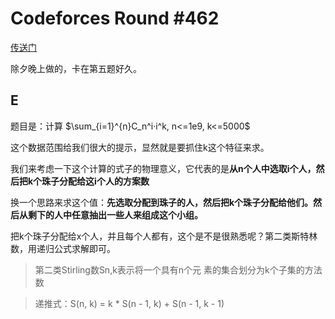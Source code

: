 # Codeforces Round #462

[传送门](http://codeforces.com/contest/934)

除夕晚上做的，卡在第五题好久。

## E
题目是：计算 $\sum_{i=1}^{n}C_n^i·i^k, n<=1e9, k<=5000$

这个数据范围给我们很大的提示，显然就是要抓住k这个特征来求。

我们来考虑一下这个计算的式子的物理意义，它代表的是**从n个人中选取i个人，然后把k个珠子分配给这i个人的方案数**

换一个思路来求这个值：**先选取分配到珠子的人，然后把k个珠子分配给他们。然后从剩下的人中任意抽出一些人来组成这个小组。**

把k个珠子分配给x个人，并且每个人都有，这个是不是很熟悉呢？第二类斯特林数，用递归公式求解即可。

>第二类Stirling数Sn,k表示将一个具有n个元
素的集合划分为k个子集的方法数

>递推式：S(n, k) = k * S(n - 1, k) + S(n - 1, k - 1)



